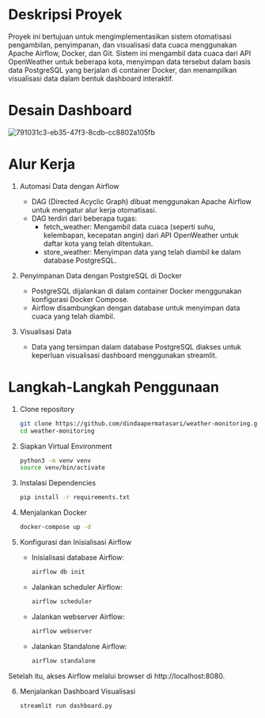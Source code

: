 # Deskripsi Proyek

Proyek ini bertujuan untuk mengimplementasikan sistem otomatisasi pengambilan, penyimpanan, dan visualisasi data cuaca menggunakan Apache Airflow, Docker, dan Git. Sistem ini mengambil data cuaca dari API OpenWeather untuk beberapa kota, menyimpan data tersebut dalam basis data PostgreSQL yang berjalan di container Docker, dan menampilkan visualisasi data dalam bentuk dashboard interaktif.

# Desain Dashboard

![791031c3-eb35-47f3-8cdb-cc8802a105fb](https://github.com/user-attachments/assets/b5c815df-bd04-4ccc-b2ed-7e365ecf2fb6)

# Alur Kerja 
1. Automasi Data dengan Airflow

    - DAG (Directed Acyclic Graph) dibuat menggunakan Apache Airflow untuk mengatur alur kerja otomatisasi.
    - DAG terdiri dari beberapa tugas:
        - fetch_weather: Mengambil data cuaca (seperti suhu, kelembapan, kecepatan angin) dari API OpenWeather untuk daftar kota yang telah ditentukan.
        - store_weather: Menyimpan data yang telah diambil ke dalam database PostgreSQL.

2. Penyimpanan Data dengan PostgreSQL di Docker

    - PostgreSQL dijalankan di dalam container Docker menggunakan konfigurasi Docker Compose.
    - Airflow disambungkan dengan database untuk menyimpan data cuaca yang telah diambil.

3. Visualisasi Data
    
    - Data yang tersimpan dalam database PostgreSQL diakses untuk keperluan visualisasi dashboard menggunakan streamlit.

# Langkah-Langkah Penggunaan
1. Clone repository

    ```bash
    git clone https://github.com/dindaapermatasari/weather-monitoring.git
    cd weather-monitoring
    ```

2. Siapkan Virtual Environment

    ```bash
    python3 -m venv venv
    source venv/bin/activate
    ```

3. Instalasi Dependencies

    ```bash
    pip install -r requirements.txt
    ```

4. Menjalankan Docker

    ```bash
    docker-compose up -d
    ```

5. Konfigurasi dan Inisialisasi Airflow

    - Inisialisasi database Airflow:
        ```bash
        airflow db init
        ```
    - Jalankan scheduler Airflow:
        ```bash
        airflow scheduler
        ```
    - Jalankan webserver Airflow: 
        ```bash
        airflow webserver
        ```
    - Jalankan Standalone Airflow:
        ```bash
        airflow standalone
        ```

Setelah itu, akses Airflow melalui browser di http://localhost:8080.

6. Menjalankan Dashboard Visualisasi
    ```bash
    streamlit run dashboard.py
    ```







